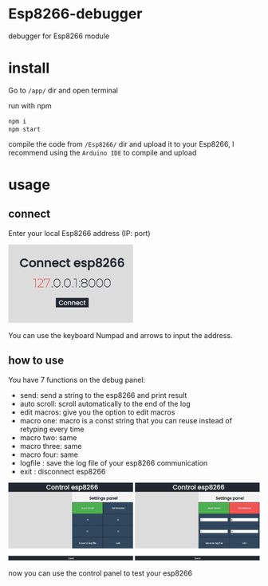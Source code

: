 # Esp8266-debugger
debugger for Esp8266 module

# install
Go to `/app/` dir and open terminal

run with npm
```node
npm i
npm start
```
compile the code from `/Esp8266/` dir and upload it to your Esp8266, I recommend using the `Arduino IDE` to compile and upload

# usage

## connect

Enter your local Esp8266 address (IP: port)

<img src="https://raw.githubusercontent.com/EladJosef/Esp8266-debugger/master/img/connect.png" width="250">

You can use the keyboard Numpad and arrows to input the address.

## how to use
You have 7 functions on the debug panel:
- send: send a string to the esp8266 and print result
- auto scroll: scroll automatically to the end of the log 
- edit macros: give you the option to edit macros 
- macro one: macro is a const string that you can reuse instead of retyping every time 
- macro two: same 
- macro three: same 
- macro four: same 
- logfile : save the log file of your esp8266 communication 
- exit : disconnect esp8266


<img src="https://raw.githubusercontent.com/EladJosef/Esp8266-debugger/master/img/Control.png" width="250">
<img src="https://raw.githubusercontent.com/EladJosef/Esp8266-debugger/master/img/edit-macro.png" width="250">

now you can use the control panel to test your esp8266
